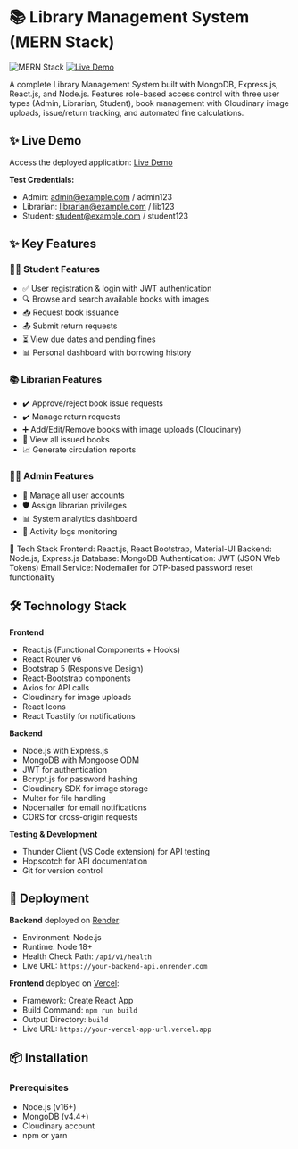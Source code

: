 # 📚 Library Management System (MERN Stack)

![MERN Stack](https://img.shields.io/badge/MERN-Full%20Stack-blue)
[![Live Demo](https://img.shields.io/badge/Live-Demo-brightgreen)](https://library-management-app-karan.vercel.app/)

A complete Library Management System built with MongoDB, Express.js, React.js, and Node.js. Features role-based access control with three user types (Admin, Librarian, Student), book management with Cloudinary image uploads, issue/return tracking, and automated fine calculations.

## ✨ Live Demo

Access the deployed application: [Live Demo](https://library-management-app-karan.vercel.app/)

**Test Credentials:**
- Admin: admin@example.com / admin123
- Librarian: librarian@example.com / lib123
- Student: student@example.com / student123

## ✨ Key Features

### 👨‍🎓 Student Features
- ✅ User registration & login with JWT authentication
- 🔍 Browse and search available books with images
- 📥 Request book issuance
- 📤 Submit return requests
- ⏳ View due dates and pending fines
- 📊 Personal dashboard with borrowing history

### 📚 Librarian Features
- ✔️ Approve/reject book issue requests
- ✔️ Manage return requests
- ➕ Add/Edit/Remove books with image uploads (Cloudinary)
- 👀 View all issued books
- 📈 Generate circulation reports

### 👨‍💼 Admin Features
- 👥 Manage all user accounts
- 🛡️ Assign librarian privileges
- 📊 System analytics dashboard
- 📜 Activity logs monitoring

🚀 Tech Stack
Frontend: React.js, React Bootstrap, Material-UI
Backend: Node.js, Express.js
Database: MongoDB
Authentication: JWT (JSON Web Tokens)
Email Service: Nodemailer for OTP-based password reset functionality

## 🛠️ Technology Stack

**Frontend**
- React.js (Functional Components + Hooks)
- React Router v6
- Bootstrap 5 (Responsive Design)
- React-Bootstrap components
- Axios for API calls
- Cloudinary for image uploads
- React Icons
- React Toastify for notifications

**Backend**
- Node.js with Express.js
- MongoDB with Mongoose ODM
- JWT for authentication
- Bcrypt.js for password hashing
- Cloudinary SDK for image storage
- Multer for file handling
- Nodemailer for email notifications
- CORS for cross-origin requests

**Testing & Development**
- Thunder Client (VS Code extension) for API testing
- Hopscotch for API documentation
- Git for version control

## 🚀 Deployment

**Backend** deployed on [Render](https://render.com):
- Environment: Node.js
- Runtime: Node 18+
- Health Check Path: `/api/v1/health`
- Live URL: `https://your-backend-api.onrender.com`

**Frontend** deployed on [Vercel](https://vercel.com):
- Framework: Create React App
- Build Command: `npm run build`
- Output Directory: `build`
- Live URL: `https://your-vercel-app-url.vercel.app`

## 📦 Installation

### Prerequisites
- Node.js (v16+)
- MongoDB (v4.4+)
- Cloudinary account
- npm or yarn

